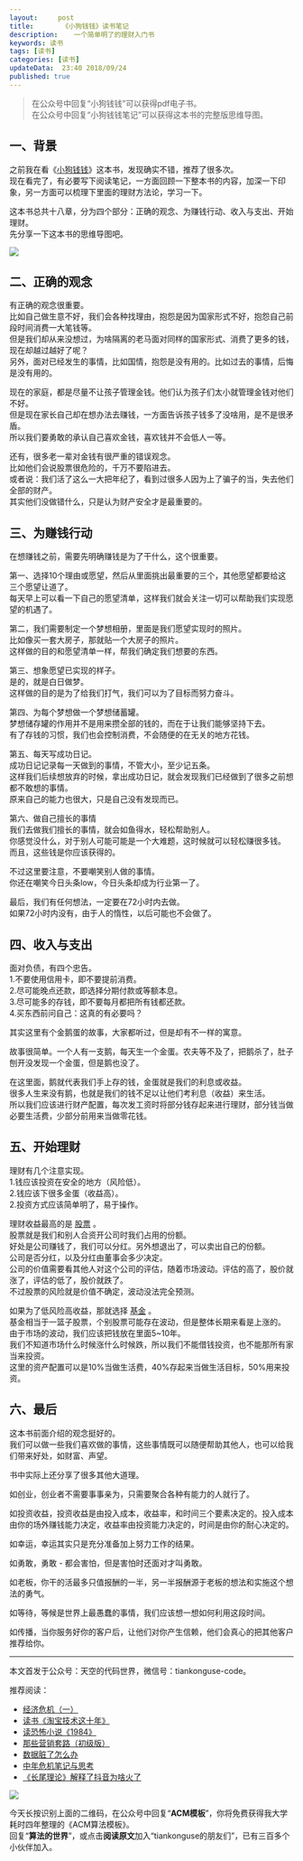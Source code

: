 ```yaml
---   
layout:     post  
title:       《小狗钱钱》读书笔记   
description:    一个简单明了的理财入门书 
keywords: 读书 
tags: [读书]  
categories: [读书]  
updateData:  23:40 2018/09/24  
published: true   
---  
```


> 在公众号中回复“小狗钱钱”可以获得pdf电子书。  
>在公众号中回复“小狗钱钱笔记”可以获得这本书的完整版思维导图。    

## 一、背景

之前我在看《[小狗钱钱](https://mp.weixin.qq.com/s/t77MplVYm_ZnV8LYZ6SQuw)》这本书，发现确实不错，推荐了很多次。  
现在看完了，有必要写下阅读笔记，一方面回顾一下整本书的内容，加深一下印象，另一方面可以梳理下里面的理财方法论，学习一下。  


这本书总共十八章，分为四个部分：正确的观念、为赚钱行动、收入与支出、开始理财。  
先分享一下这本书的思维导图吧。  


![](https://res2018.tiankonguse.com/images/2018/09/dou-money-all-bran-02.png)  


## 二、正确的观念

有正确的观念很重要。  
比如自己做生意不好，我们会各种找理由，抱怨是因为国家形式不好，抱怨自己前段时间消费一大笔钱等。  
但是我们却从来没想过，为啥隔离的老马面对同样的国家形式、消费了更多的钱，现在却越过越好了呢？  
另外，面对已经发生的事情，比如国情，抱怨是没有用的。比如过去的事情，后悔是没有用的。  


现在的家庭，都是尽量不让孩子管理金钱。他们认为孩子们太小就管理金钱对他们不好。  
但是现在家长自己却在想办法去赚钱，一方面告诉孩子钱多了没啥用，是不是很矛盾。  
所以我们要勇敢的承认自己喜欢金钱，喜欢钱并不会低人一等。  


还有，很多老一辈对金钱有很严重的错误观念。  
比如他们会说股票很危险的，千万不要陷进去。  
或者说：我们活了这么一大把年纪了，看到过很多人因为上了骗子的当，失去他们全部的财产。   
其实他们没做错什么，只是认为财产安全才是最重要的。  


## 三、为赚钱行动

在想赚钱之前，需要先明确赚钱是为了干什么，这个很重要。  


第一、选择10个理由或愿望，然后从里面挑出最重要的三个，其他愿望都要给这三个愿望让道了。  
每天早上可以看一下自己的愿望清单，这样我们就会关注一切可以帮助我们实现愿望的机遇了。  


第二，我们需要制定一个梦想相册，里面是我们愿望实现时的照片。  
比如像买一套大房子，那就贴一个大房子的照片。  
这样做的目的和愿望清单一样，帮我们确定我们想要的东西。  


第三、想象愿望已实现的样子。  
是的，就是白日做梦。  
这样做的目的是为了给我们打气，我们可以为了目标而努力奋斗。  


第四、为每个梦想做一个梦想储蓄罐。  
梦想储存罐的作用并不是用来攒全部的钱的，而在于让我们能够坚持下去。  
有了存钱的习惯，我们也会控制消费，不会随便的在无关的地方花钱。  


第五、每天写成功日记。  
成功日记记录每一天做到的事情，不管大小，至少记五条。  
这样我们后续想放弃的时候，拿出成功日记，就会发现我们已经做到了很多之前想都不敢想的事情。  
原来自己的能力也很大，只是自己没有发现而已。  


第六、做自己擅长的事情  
我们去做我们擅长的事情，就会如鱼得水，轻松帮助别人。  
你感觉没什么，对于别人可能可能是一个大难题，这时候就可以轻松赚很多钱。  
而且，这些钱是你应该获得的。  


不过这里要注意，不要嘲笑别人做的事情。  
你还在嘲笑今日头条low，今日头条却成为行业第一了。  


最后，我们有任何想法，一定要在72小时内去做。  
如果72小时内没有，由于人的惰性，以后可能也不会做了。  


## 四、收入与支出

面对负债，有四个忠告。  
1.不要使用信用卡，即不要提前消费。  
2.尽可能晚点还款，即选择分期付款或等额本息。  
3.尽可能多的存钱，即不要每月都把所有钱都还款。  
4.买东西前问自己：这真的有必要吗？  


其实这里有个金鹅蛋的故事，大家都听过，但是却有不一样的寓意。  

故事很简单。一个人有一支鹅，每天生一个金蛋。农夫等不及了，把鹅杀了，肚子刨开没发现一个金蛋，但是鹅也没了。  


在这里面，鹅就代表我们手上存的钱，金蛋就是我们的利息或收益。  
很多人生来没有鹅，也就是我们的钱不足以让他们考利息（收益）来生活。  
所以我们应该进行财产配置，每次发工资时将部分钱存起来进行理财，部分钱当做必要生活费，少部分前用来当做零花钱。  


## 五、开始理财

理财有几个注意实现。  
1.钱应该投资在安全的地方（风险低）。  
2.钱应该下很多金蛋（收益高）。  
2.投资方式应该简单明了，易于操作。  


理财收益最高的是 [股票](https://mp.weixin.qq.com/s/CLE5wOSFrM1n_sbHqp325A) 。  
股票就是我们和别人合资开公司时我们占用的份额。  
好处是公司赚钱了，我们可以分红。另外想退出了，可以卖出自己的份额。  
公司是否分红，以及分红由董事会多少决定。  
公司的价值需要看其他人对这个公司的评估，随着市场波动。评估的高了，股价就涨了，评估的低了，股价就跌了。  
不过股票的风险就是价值不确定，波动没法完全预测。  


如果为了低风险高收益，那就选择 [基金](https://mp.weixin.qq.com/s/CLE5wOSFrM1n_sbHqp325A) 。  
基金相当于一篮子股票，个别股票可能存在波动，但是整体长期来看是上涨的。  
由于市场的波动，我们应该把钱放在里面5~10年。  
我们不知道市场什么时候涨什么时候跌，所以我们不能借钱投资，也不能那所有家当来投资。  
这里的资产配置可以是10%当做生活费，40%存起来当做生活目标，50%用来投资。  


## 六、最后  

这本书前面介绍的观念挺好的。  
我们可以做一些我们喜欢做的事情，这些事情既可以随便帮助其他人，也可以给我们带来好处，如财富、声望。  


书中实际上还分享了很多其他大道理。  


如创业，创业者不需要事事亲为，只需要聚合各种有能力的人就行了。  


如投资收益，投资收益是由投入成本，收益率，和时间三个要素决定的。投入成本由你的场外赚钱能力决定，收益率由投资能力决定的，时间是由你的耐心决定的。    


如幸运，幸运其实只是充分准备加上努力工作的结果。  


如勇敢，勇敢 - 都会害怕，但是害怕时还面对才叫勇敢。  


如老板，你干的活最多只值报酬的一半，另一半报酬源于老板的想法和实施这个想法的勇气。  


如等待，等候是世界上最愚蠢的事情，我们应该想一想如何利用这段时间。  


如传播，当你服务好你的客户后，让他们对你产生信赖，他们会真心的把其他客户推荐给你。  




---


本文首发于公众号：天空的代码世界，微信号：tiankonguse-code。  


推荐阅读：  


* [经济危机（一）](https://mp.weixin.qq.com/s/hxO7oR8cLljSClYS-yE6pw)   
* [读书《淘宝技术这十年》](https://mp.weixin.qq.com/s/IeOQGh22U_1TPrf6sYYTkQ)  
* [读恐怖小说《1984》](https://mp.weixin.qq.com/s/q7HL5o_R5cqJc0b9Ll7EMw)    
* [那些营销套路（初级版）](https://mp.weixin.qq.com/s/xdvqZo9ll6kaL66Cdx)   
* [数据脏了怎么办](https://mp.weixin.qq.com/s/Blw4yxmIsE51dzzbNcfFbg)    
* [中年危机笔记与思考](https://mp.weixin.qq.com/s/dFzDtZS0JN6hhpc1DF-e_g)     
* [《长尾理论》解释了抖音为啥火了](https://mp.weixin.qq.com/s/sFWtMYj_WOKdgjolo7T56A)  



![](https://res2018.tiankonguse.com/images/tiankonguse-support.png)   


今天长按识别上面的二维码，在公众号中回复“**ACM模板**”，你将免费获得我大学耗时四年整理的《ACM算法模板》。  
回复“**算法的世界**”，或点击**阅读原文**加入“tiankonguse的朋友们”，已有三百多个小伙伴加入。  




